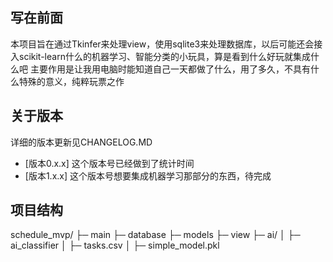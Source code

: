 ## 写在前面
本项目旨在通过Tkinfer来处理view，使用sqlite3来处理数据库，以后可能还会接入scikit-learn什么的机器学习、智能分类的小玩具，算是看到什么好玩就集成什么吧
主要作用是让我用电脑时能知道自己一天都做了什么，用了多久，不具有什么特殊的意义，纯粹玩票之作

## 关于版本
详细的版本更新见CHANGELOG.MD
- [版本0.x.x] 这个版本号已经做到了统计时间
- [版本1.x.x] 这个版本号想要集成机器学习那部分的东西，待完成

## 项目结构

schedule_mvp/
├─ main
├─ database
├─ models
├─ view
├─ ai/
│  ├─ ai_classifier
│  ├─ tasks.csv
│  ├─ simple_model.pkl